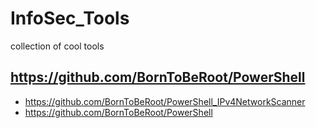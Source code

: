# InfoSec_Tools
collection of cool tools

## https://github.com/BornToBeRoot/PowerShell
* https://github.com/BornToBeRoot/PowerShell_IPv4NetworkScanner
* https://github.com/BornToBeRoot/PowerShell
